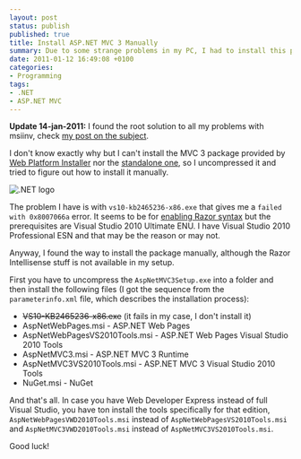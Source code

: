 ```yaml
---
layout: post
status: publish
published: true
title: Install ASP.NET MVC 3 Manually
summary: Due to some strange problems in my PC, I had to install this package manually and this is appliable to many other installers
date: 2011-01-12 16:49:08 +0100
categories:
- Programming
tags:
- .NET
- ASP.NET MVC
---
```

**Update 14-jan-2011:** I found the root solution to all my problems with msiinv, check [my post on the subject](/2011/01/14/how-msiinv-saved-my-day/).

I don't know exactly why but I can't install the MVC 3 package provided by [Web Platform Installer](http://www.microsoft.com/web/downloads/platform.aspx) nor the [standalone one](http://www.microsoft.com/downloads/en/details.aspx?FamilyID=d2928bc1-f48c-4e95-a064-2a455a22c8f6), so I uncompressed it and tried to figure out how to install it manually.

![.NET logo](http://codelog.climens.net/files/2011/01/dotnetlogo.png)

The problem I have is with `vs10-kb2465236-x86.exe` that gives me a `failed with 0x8007066a` error. It seems to be for [enabling Razor syntax](http://support.microsoft.com/kb/2465236/en-us) but the prerequisites are Visual Studio 2010 Ultimate ENU. I have Visual Studio 2010 Professional ESN and that may be the reason or may not.

Anyway, I found the way to install the package manually, although the Razor Intellisense stuff is not available in my setup.

First you have to uncompress the `AspNetMVC3Setup.exe` into a folder and then install the following files (I got the sequence from the `parameterinfo.xml` file, which describes the installation process):

* <del>VS10-KB2465236-x86.exe</del> (it fails in my case, I don't install it)
* AspNetWebPages.msi - ASP.NET Web Pages
* AspNetWebPagesVS2010Tools.msi - ASP.NET Web Pages Visual Studio 2010 Tools
* AspNetMVC3.msi - ASP.NET MVC 3 Runtime
* AspNetMVC3VS2010Tools.msi - ASP.NET MVC 3 Visual Studio 2010 Tools
* NuGet.msi - NuGet

And that's all. In case you have Web Developer Express instead of full Visual Studio, you have ton install the tools specifically for that edition, `AspNetWebPagesVWD2010Tools.msi` instead of `AspNetWebPagesVS2010Tools.msi` and `AspNetMVC3VWD2010Tools.msi` instead of `AspNetMVC3VS2010Tools.msi`.

Good luck!